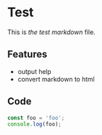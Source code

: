 # Test

This is *the test markdown* file.  

## Features
- output help
- convert markdown to html

## Code
```javascript
const foo = 'foo';
console.log(foo);
```
